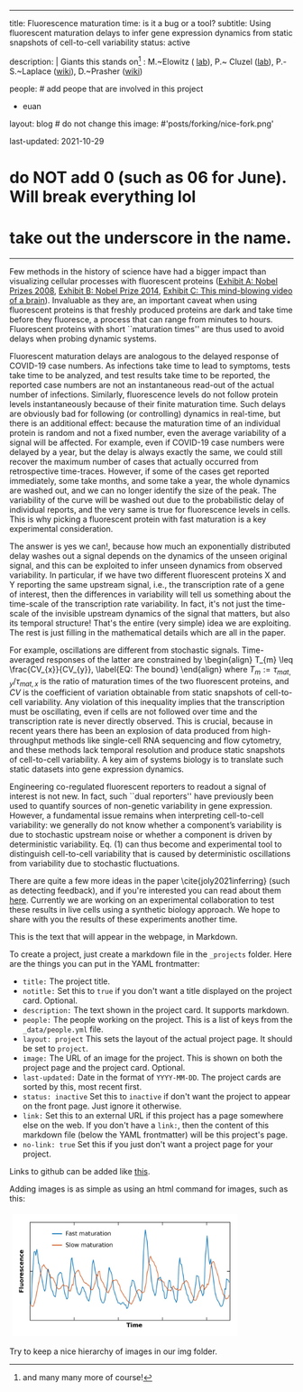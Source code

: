 
---
title: Fluorescence maturation time: is it a bug or a tool?
subtitle: Using fluorescent maturation delays to infer gene expression dynamics from static snapshots of cell-to-cell variability
status: active 

description: |
  Giants this stands on[^More] : M.~Elowitz ( [lab](https://www.elowitz.caltech.edu/)), P.~ Cluzel ([lab](https://cluzel.fas.harvard.edu/)), P.-S.~Laplace ([wiki](https://en.wikipedia.org/wiki/Pierre-Simon_Laplace)), D.~Prasher ([wiki](https://en.wikipedia.org/wiki/Douglas_Prasher))
[^More]: and many many more of course!

people: # add peope that are involved in this project
  - euan

layout: blog # do not change this
image: #'posts/forking/nice-fork.png'

last-updated: 2021-10-29
# do NOT add 0 (such as 06 for June). Will break everything lol
# take out the underscore in the name.
---

Few methods in the history of science have had a bigger impact than visualizing cellular processes with fluorescent proteins ([Exhibit A: Nobel Prizes 2008](https://www.nobelprize.org/prizes/chemistry/2008/illustrated-information/), [Exhibit B: Nobel Prize 2014](https:/www.nobelprize.org/prizes/chemistry/2014/prize-announcement/), [Exhibit C: This mind-blowing video of a brain](https://www.youtube.com/watch?v=c-NMfp13Uug)).
Invaluable as they are, an important caveat when using fluorescent proteins is that freshly produced proteins are dark and take time before they fluoresce, a process that can range from minutes to hours. Fluorescent proteins with short ``maturation times'' are thus used to avoid delays when probing dynamic systems.

Fluorescent maturation delays are analogous to the delayed response of COVID-19 case numbers. As infections take time to lead to symptoms, tests take time to be analyzed, and test results take time to be reported, the reported case numbers are not an instantaneous read-out of the actual number of infections. Similarly, fluorescence levels do not follow protein levels instantaneously because of their finite maturation time. Such delays are obviously bad for following (or controlling) dynamics in real-time, but there is an additional effect: because the maturation time of an individual protein is random and not a fixed number, even the average variability of a signal will be affected. For example, even if COVID-19 case numbers were delayed by a year, but the delay is always exactly the same, we could still recover the maximum number of cases that actually occurred from retrospective time-traces. However, if some of the cases get reported immediately, some take months, and some take a year, the whole dynamics are washed out, and we can no longer identify the size of the peak. The variability of the curve will be washed out due to the probabilistic delay of individual reports, and the very same is true for fluorescence levels in cells. This is why picking a fluorescent protein with fast maturation is a key experimental consideration.

The answer is yes we can!, because how much an exponentially distributed delay washes out a signal depends on the dynamics of the unseen original signal, and this can be exploited to infer unseen dynamics from observed variability. In particular, if we have two different fluorescent proteins X and Y reporting the same upstream signal, i.e., the transcription rate of a gene of interest, then the differences in variability will tell us something about the time-scale of the transcription rate variability. In fact, it's not just the time-scale of the invisible upstream dynamics of the signal that matters, but also its temporal structure! That's the entire (very simple) idea we are exploiting. The rest is just filling in the mathematical details which are all in the paper.

For example, oscillations are different from stochastic signals.  Time-averaged responses of the latter are constrained by
\begin{align}
    T_{m} \leq \frac{CV_{x}}{CV_{y}},
    \label{EQ: The bound}
\end{align}
where $T_{m} := \tau_{mat,y}/\tau_{mat,x}$ is the ratio of maturation times of the two fluorescent proteins, and $CV$ is the coefficient of variation obtainable from static snapshots of cell-to-cell variability. Any violation of this inequality implies that the transcription must be oscillating, even if cells are not followed over time and the transcription rate is never directly observed. This is crucial, because in recent years there has been an explosion of data produced from high-throughput methods like single-cell RNA sequencing and flow cytometry, and these methods lack temporal resolution and produce static snapshots of cell-to-cell variability. A key aim of systems biology is to translate such static datasets into gene expression dynamics.

Engineering co-regulated fluorescent reporters to readout a signal of interest is not new. In fact, such ``dual reporters'' have previously been used to quantify sources of non-genetic variability in gene expression. However, a fundamental issue remains when interpreting cell-to-cell variability: we generally do not know whether a component’s variability is due to stochastic upstream noise or whether a component is driven by deterministic variability. Eq. (1) can thus become and experimental tool to distinguish cell-to-cell variability that is caused by deterministic oscillations from variability due to stochastic fluctuations. 

There are quite a few more ideas in the paper \cite{joly2021inferring}  (such as detecting feedback), and if you're interested you can read about them [here](https://arxiv.org/abs/2109.00392~).
Currently we are working on an experimental collaboration to test these results in live cells using a synthetic biology approach. We hope to share with you the results of these experiments another time.


This is the text that will appear in the webpage, in Markdown.

To create a project, just create a markdown file in the `_projects` folder. Here are the things you can put in the YAML frontmatter:

- `title:` The project title.
- `notitle:` Set this to `true` if you don't want a title displayed on the project card. Optional.
- `description:` The text shown in the project card. It supports markdown.
- `people:` The people working on the project. This is a list of keys from the `_data/people.yml` file.
- `layout: project` This sets the layout of the actual project page. It should be set to `project`.
- `image:` The URL of an image for the project. This is shown on both the project page and the project card. Optional.
- `last-updated:` Date in the format of `YYYY-MM-DD`. The project cards are sorted by this, most recent first.
- `status: inactive` Set this to `inactive` if don't want the project to appear on the front page. Just ignore it otherwise.
- `link:` Set this to an external URL if this project has a page somewhere else on the web. If you don't have a `link:`, then the content of this markdown file (below the YAML frontmatter) will be this project's page.
- `no-link: true` Set this if you just don't want a project page for your project.

Links to github can be added like
[this](https://github.com/hlml-toronto/).

Adding images is as simple as using an html command for images, such as this:

<img src="/img/posts/Maturation_time/mother_machine_timetrace.jpg" alt="idp" width="400px" align="center" style="padding:5px;">

Try to keep a nice hierarchy of images in our img folder.
